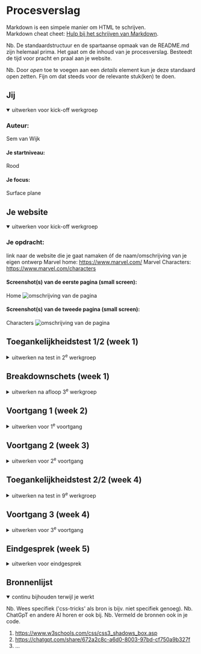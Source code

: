# Procesverslag
Markdown is een simpele manier om HTML te schrijven.  
Markdown cheat cheet: [Hulp bij het schrijven van Markdown](https://github.com/adam-p/markdown-here/wiki/Markdown-Cheatsheet).

Nb. De standaardstructuur en de spartaanse opmaak van de README.md zijn helemaal prima. Het gaat om de inhoud van je procesverslag. Besteedt de tijd voor pracht en praal aan je website.

Nb. Door *open* toe te voegen aan een *details* element kun je deze standaard open zetten. Fijn om dat steeds voor de relevante stuk(ken) te doen.





## Jij

<details open>
  <summary>uitwerken voor kick-off werkgroep</summary>

  ### Auteur:
  Sem van Wijk

  #### Je startniveau:
  Rood

  #### Je focus:
  Surface plane
 
</details>





## Je website

<details open>
  <summary>uitwerken voor kick-off werkgroep</summary>

  ### Je opdracht:
  link naar de website die je gaat namaken óf de naam/omschrijving van je eigen ontwerp
  Marvel home: https://www.marvel.com/
  Marvel Characters: https://www.marvel.com/characters

  #### Screenshot(s) van de eerste pagina (small screen): 
  Home 
  <img src="readme-images/home.png" width="375px" alt="omschrijving van de pagina">

  #### Screenshot(s) van de tweede pagina (small screen):
  Characters 
  <img src="readme-images/characters.png" width="375px" alt="omschrijving van de pagina">
 
</details>



## Toegankelijkheidstest 1/2 (week 1)

<details>
  <summary>uitwerken na test in 2<sup>e</sup> werkgroep</summary>

  ### Bevindingen
  Lijst met je bevindingen die in de test naar voren kwamen:
  - afbeeldingen zijn gelinked als een link terwijl er al een link voor dat onderdeel is, waardoor er dubbele links zijn
  - De datums van wanneer bepaalde artikelen zijn geplaatst worden opgelezen
  - Meerder keren word er naar "Marvel Insider" gelinked met alleen de tekst "join now" of "login" zonder dat de gebruiker weet wat het is
  - screenreader heeft moeite om door de draaiende carousel heen te komen
  - Op de chacters pagina leest de screenreader de superheldennaam van het personage, en daarna de naam van de persoon zonder pauze te nemen, waardoor het klinkt alsof iedereen een heel lange naam heeft.
  - Filter opties worden niet uitgelegd, alleen dat er een filter is
</details>



## Breakdownschets (week 1)

<details>
  <summary>uitwerken na afloop 3<sup>e</sup> werkgroep</summary>

  ### de hele pagina: 
  <img src="./readme-images/home_breakdown.pdf" width="375px" alt="breakdown van de hele pagina">

  ### dynamisch deel (bijv menu): 
  <img src="readme-images/dummy-plaatje.jpg" width="375px" alt="breakdown van een dynamisch deel">

  ### wellicht nog een dynamisch deel (bijv filter): 
  <img src="readme-images/dummy-plaatje.jpg" width="375px" alt="breakdown van nog een dynamisch deel">

</details>





## Voortgang 1 (week 2)

<details>
  <summary>uitwerken voor 1<sup>e</sup> voortgang</summary>

  ### Stand van zaken
  hier dit ging goed & dit was lastig (neem ook screenshots op van delen van je website en code)


  ### Agenda voor meeting
  samen met je groepje opstellen

  | Sem     | Sam        | Bronger   | Nina        |
  | ---            | ---                | ---          | ---              |
  | Coorecte hemtl structuur  | Hoe ver moet ik zijn?             | css prooblemen    | css problemen    |
  |  |  |  |  |
  |             |             |          |            |


  ### Verslag van meeting
  hier na afloop snel de uitkomsten van de meeting vastleggen

  - Paar kleine foutjes in de html structuur, verder alles in orde
  - 
  - 
  - 

</details>





## Voortgang 2 (week 3)

<details>
  <summary>uitwerken voor 2<sup>e</sup> voortgang</summary>

  ### Stand van zaken
  hier dit ging goed & dit was lastig (neem ook screenshots op van delen van je website en code)


  ### Agenda voor meeting
  samen met je groepje opstellen

  | Sem      | Sam        | Bronger   | Nina        |
  | ---            | ---                | ---          | ---              |
  | Hoe voeg je ruimte toe tussen de scrollbar en het de content   | geen vragen           |    |    |
  |  |  |  |  |
  |            |                |          |              |


  ### Verslag van meeting
  hier na afloop snel de uitkomsten van de meeting vastleggen

  - Moet meer css schrijven, maar verder is het prima
  - Met padding kan ik die ruimte toevoegen. Dit is een situatie waar padding oke is om te gebruiken.
  - 
- 

</details>





## Toegankelijkheidstest 2/2 (week 4)

<details>
  <summary>uitwerken na test in 9<sup>e</sup> werkgroep</summary>

  ### Bevindingen
  Lijst met je bevindingen die in de test naar voren kwamen (geef ook aan wat er verbeterd is):

</details>





## Voortgang 3 (week 4)

<details>
  <summary>uitwerken voor 3<sup>e</sup> voortgang</summary>

  ### Stand van zaken
  hier dit ging goed & dit was lastig (neem ook screenshots op van delen van je website en code)


  ### Agenda voor meeting
  samen met je groepje opstellen

  | Sem     | Sam          | Bronger    | Nina       |
  | ---            | ---                | ---          | ---              |
  | Hoe haal ik de radiobuttons weg en waarom doet foto het niet?  |             |     |     |
  | Hoe maak ik goude lijnen rondom tekst? |  |  |  |
  | Is logo animatie nodig bij het sticky menu?            |                 |           |               |


  ### Verslag van meeting
  hier na afloop snel de uitkomsten van de meeting vastleggen

  - Radio buttons weg met een label
  - Goude lijnen zijn een before en een after
  - Logo animatie is niet nodig
  - ...

</details>





## Eindgesprek (week 5)

<details>
  <summary>uitwerken voor eindgesprek</summary>

  ### Je uitkomst - karakteristiek screenshots:
  <img src="readme-images/dummy-plaatje.jpg" width="375px" alt="uitomst opdracht 1">


  ### Dit ging goed/Heb ik geleerd: 
  Korte omschrijving met plaatjes

  <img src="readme-images/dummy-plaatje.jpg" width="375px" alt="top">


  ### Dit was lastig/Is niet gelukt:
  Korte omschrijving met plaatjes

  <img src="readme-images/dummy-plaatje.jpg" width="375px" alt="bummer">
</details>





## Bronnenlijst

<details open>
  <summary>continu bijhouden terwijl je werkt</summary>

  Nb. Wees specifiek ('css-tricks' als bron is bijv. niet specifiek genoeg). 
  Nb. ChatGpT en andere AI horen er ook bij.
  Nb. Vermeld de bronnen ook in je code.

  1. https://www.w3schools.com/css/css3_shadows_box.asp
  2. https://chatgpt.com/share/672a2c8c-a6d0-8003-97bd-cf750a9b327f
  3. ...

</details>